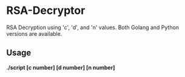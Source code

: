# RSA-Decryptor
RSA Decryption using 'c', 'd', and 'n' values. Both Golang and Python versions are available. 
## Usage  
  **./script \[c number\] \[d number\] \[n number\]**
